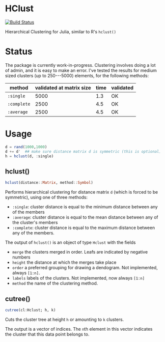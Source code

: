 # HClust
[![Build Status](https://travis-ci.org/davidavdav/HClust.jl.svg)](https://travis-ci.org/davidavdav/HClust.jl)

Hierarchical Clustering for Julia, similar to R's `hclust()`

Status
======

The package is currently work-in-progress.  Clustering involves doing a lot of admin, and it is easy to make an error.  I've tested the results for medium sized clusters (up to 250---5000) elements, for the following methods:

| method      | validated at matrix size | time | validated |
|-------------|------------------------|------|-----------|
| `:single`   | 5000                   | 1.3  | OK
| `:complete` | 2500                   | 4.5  | OK        
| `:average`  | 2500                   | 4.5  | OK   

Usage
=====

```julia
d = rand(1000,1000)
d += d'  ## make sure distance matrix d is symmetric (this is optional)
h = hclust(d, :single)
```

hclust()
------

```julia
hclust(distance::Matrix, method::Symbol)
```

Performs hierarchical clustering for distance matrix `d` (which is forced to be symmetric), using one of three methods:
 - `:single`: cluster distance is equal to the minimum distance between any of the members
 - `:average`: cluster distance is equal to the mean distance between any of the cluster's members
 - `:complete`: cluster distance is equal to the maximum distance between any of the members. 

The output of `hclust()` is an object of type `Hclust` with the fields

 - `merge` the clusters merged in order.  Leafs are indicated by negative numbers
 - `height` the distance at which the merges take place
 - `order` a preferred grouping for drawing a dendogram.  Not implemented, always `[1:n]`. 
 - `labels` labels of the clusters.  Not implemented, now always `[1:n]`
 - `method` the name of the clustering method. 

cutree()
--------

```julia
cutree(cl:Hclust; h, k)
```

Cuts the cluster tree at height `h` or amounting to `k` clusters. 

The output is a vector of indices.  The `n`th element in this vector indicates the cluster that this data point belongs to. 
 

